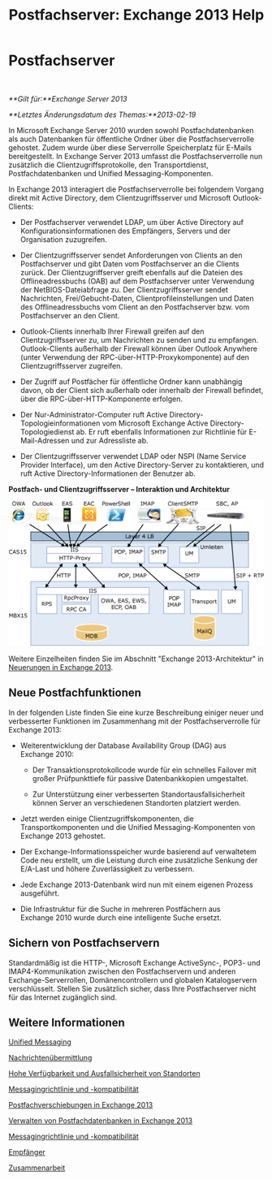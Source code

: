 ﻿---
title: 'Postfachserver: Exchange 2013 Help'
TOCTitle: Postfachserver
ms:assetid: 1aacc1c9-c81b-47d4-b222-ee73956cf968
ms:mtpsurl: https://technet.microsoft.com/de-de/library/JJ150491(v=EXCHG.150)
ms:contentKeyID: 50475120
ms.date: 04/24/2018
mtps_version: v=EXCHG.150
ms.translationtype: HT
---

# Postfachserver

 

_**Gilt für:**Exchange Server 2013_

_**Letztes Änderungsdatum des Themas:**2013-02-19_

In Microsoft Exchange Server 2010 wurden sowohl Postfachdatenbanken als auch Datenbanken für öffentliche Ordner über die Postfachserverrolle gehostet. Zudem wurde über diese Serverrolle Speicherplatz für E-Mails bereitgestellt. In Exchange Server 2013 umfasst die Postfachserverrolle nun zusätzlich die Clientzugriffsprotokolle, den Transportdienst, Postfachdatenbanken und Unified Messaging-Komponenten.

In Exchange 2013 interagiert die Postfachserverrolle bei folgendem Vorgang direkt mit Active Directory, dem Clientzugriffsserver und Microsoft Outlook-Clients:

  - Der Postfachserver verwendet LDAP, um über Active Directory auf Konfigurationsinformationen des Empfängers, Servers und der Organisation zuzugreifen.

  - Der Clientzugriffsserver sendet Anforderungen von Clients an den Postfachserver und gibt Daten vom Postfachserver an die Clients zurück. Der Clientzugriffserver greift ebenfalls auf die Dateien des Offlineadressbuchs (OAB) auf dem Postfachserver unter Verwendung der NetBIOS-Dateiabfrage zu. Der Clientzugriffsserver sendet Nachrichten, Frei/Gebucht-Daten, Clientprofileinstellungen und Daten des Offlineadressbuchs vom Client an den Postfachserver bzw. vom Postfachserver an den Client.

  - Outlook-Clients innerhalb Ihrer Firewall greifen auf den Clientzugriffsserver zu, um Nachrichten zu senden und zu empfangen. Outlook-Clients außerhalb der Firewall können über Outlook Anywhere (unter Verwendung der RPC-über-HTTP-Proxykomponente) auf den Clientzugriffsserver zugreifen.

  - Der Zugriff auf Postfächer für öffentliche Ordner kann unabhängig davon, ob der Client sich außerhalb oder innerhalb der Firewall befindet, über die RPC-über-HTTP-Komponente erfolgen.

  - Der Nur-Administrator-Computer ruft Active Directory-Topologieinformationen vom Microsoft Exchange Active Directory-Topologiedienst ab. Er ruft ebenfalls Informationen zur Richtlinie für E-Mail-Adressen und zur Adressliste ab.

  - Der Clientzugriffsserver verwendet LDAP oder NSPI (Name Service Provider Interface), um den Active Directory-Server zu kontaktieren, und ruft Active Directory-Informationen der Benutzer ab.

**Postfach- und Clientzugriffsserver – Interaktion und Architektur**

![Clientzugriffs- und Postfachserverinteraktion](images/JJ150491.d14577bf-14f9-40fa-bd49-a92932eb003a(EXCHG.150).gif "Clientzugriffs- und Postfachserverinteraktion")

Weitere Einzelheiten finden Sie im Abschnitt "Exchange 2013-Architektur" in [Neuerungen in Exchange 2013](what-s-new-in-exchange-2013-exchange-2013-help.md).

## Neue Postfachfunktionen

In der folgenden Liste finden Sie eine kurze Beschreibung einiger neuer und verbesserter Funktionen im Zusammenhang mit der Postfachserverrolle für Exchange 2013:

  - Weiterentwicklung der Database Availability Group (DAG) aus Exchange 2010:
    
      - Der Transaktionsprotokollcode wurde für ein schnelles Failover mit großer Prüfpunkttiefe für passive Datenbankkopien umgestaltet.
    
      - Zur Unterstützung einer verbesserten Standortausfallsicherheit können Server an verschiedenen Standorten platziert werden.

  - Jetzt werden einige Clientzugriffskomponenten, die Transportkomponenten und die Unified Messaging-Komponenten von Exchange 2013 gehostet.

  - Der Exchange-Informationsspeicher wurde basierend auf verwaltetem Code neu erstellt, um die Leistung durch eine zusätzliche Senkung der E/A-Last und höhere Zuverlässigkeit zu verbessern.

  - Jede Exchange 2013-Datenbank wird nun mit einem eigenen Prozess ausgeführt.

  - Die Infrastruktur für die Suche in mehreren Postfächern aus Exchange 2010 wurde durch eine intelligente Suche ersetzt.

## Sichern von Postfachservern

Standardmäßig ist die HTTP-, Microsoft Exchange ActiveSync-, POP3- und IMAP4-Kommunikation zwischen den Postfachservern und anderen Exchange-Serverrollen, Domänencontrollern und globalen Katalogservern verschlüsselt. Stellen Sie zusätzlich sicher, dass Ihre Postfachserver nicht für das Internet zugänglich sind.

## Weitere Informationen

[Unified Messaging](unified-messaging-exchange-2013-help.md)

[Nachrichtenübermittlung](mail-flow-exchange-2013-help.md)

[Hohe Verfügbarkeit und Ausfallsicherheit von Standorten](high-availability-and-site-resilience-exchange-2013-help.md)

[Messagingrichtlinie und -kompatibilität](messaging-policy-and-compliance-exchange-2013-help.md)

[Postfachverschiebungen in Exchange 2013](mailbox-moves-in-exchange-2013-exchange-2013-help.md)

[Verwalten von Postfachdatenbanken in Exchange 2013](manage-mailbox-databases-in-exchange-2013-exchange-2013-help.md)

[Messagingrichtlinie und -kompatibilität](messaging-policy-and-compliance-exchange-2013-help.md)

[Empfänger](recipients-exchange-2013-help.md)

[Zusammenarbeit](collaboration-exchange-2013-help.md)

